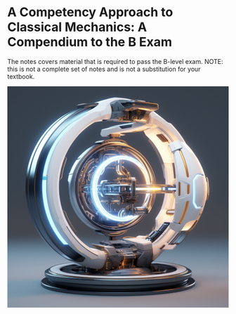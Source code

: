 # A Competency Approach to Classical Mechanics: A Compendium to the B Exam

The notes
covers material that is required to pass the B-level exam. NOTE: this is not a 
complete set of notes and is not a substitution for your textbook.

<img src="classical-mechanics-B.png" width="800">
